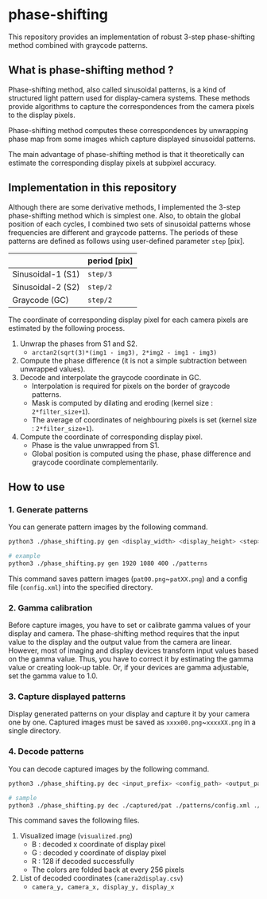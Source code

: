 # phase-shifting
This repository provides an implementation of robust 3-step phase-shifting method combined with graycode patterns.

## What is phase-shifting method ?

Phase-shifting method, also called sinusoidal patterns, is a kind of structured light pattern used for display-camera systems.
These methods provide algorithms to capture the correspondences from the camera pixels to the display pixels.

Phase-shifting method computes these correspondences by unwrapping phase map from some images which capture displayed sinusoidal patterns.

The main advantage of phase-shifting method is that it theoretically can estimate the corresponding display pixels at subpixel accuracy.

## Implementation in this repository

Although there are some derivative methods, I implemented the 3-step phase-shifting method which is simplest one.
Also, to obtain the global position of each cycles, I combined two sets of sinusoidal patterns whose frequencies are different and graycode patterns.
The periods of these patterns are defined as follows using user-defined parameter `step` \[pix\].

||period \[pix\]|
|----|----|
|Sinusoidal-1 (S1)|`step/3`|
|Sinusoidal-2 (S2)|`step/2`|
|Graycode (GC)|`step/2`|

The coordinate of corresponding display pixel for each camera pixels are estimated by the following process.

1. Unwrap the phases from S1 and S2.
    * `arctan2(sqrt(3)*(img1 - img3), 2*img2 - img1 - img3)`
2. Compute the phase difference (it is not a simple subtraction between unwrapped values).
3. Decode and interpolate the graycode coordinate in GC.
    * Interpolation is required for pixels on the border of graycode patterns.
    * Mask is computed by dilating and eroding (kernel size : `2*filter_size+1`).
    * The average of coordinates of neighbouring pixels is set (kernel size : `2*filter_size+1`).
4. Compute the coordinate of corresponding display pixel.
    * Phase is the value unwrapped from S1.
    * Global position is computed using the phase, phase difference and graycode coordinate complementarily.

## How to use

### 1. Generate patterns

You can generate pattern images by the following command.

```sh
python3 ./phase_shifting.py gen <display_width> <display_height> <step> <output_dir>

# example
python3 ./phase_shifting.py gen 1920 1080 400 ./patterns
```

This command saves pattern images (`pat00.png`~`patXX.png`) and a config file (`config.xml`) into the specified directory.

### 2. Gamma calibration

Before capture images, you have to set or calibrate gamma values of your display and camera.
The phase-shifting method requires that the input value to the display and the output value from the camera are linear.
However, most of imaging and display devices transform input values based on the gamma value.
Thus, you have to correct it by estimating the gamma value or creating look-up table.
Or, if your devices are gamma adjustable, set the gamma value to 1.0.

### 3. Capture displayed patterns

Display generated patterns on your display and capture it by your camera one by one.
Captured images must be saved as `xxxx00.png`~`xxxxXX.png` in a single directory.

### 4. Decode patterns

You can decode captured images by the following command.

```sh
python3 ./phase_shifting.py dec <input_prefix> <config_path> <output_path> [-black_thr BLACK_THR] [-white_thr WHITE_THR] [-filter_size FILTER_SIZE]

# sample
python3 ./phase_shifting.py dec ./captured/pat ./patterns/config.xml ./captured
```

This command saves the following files.

1. Visualized image (`visualized.png`)
    * B : decoded x coordinate of display pixel
    * G : decoded y coordinate of display pixel
    * R : 128 if decoded successfully
    * The colors are folded back at every 256 pixels
2. List of decoded coordinates (`camera2display.csv`)
    * `camera_y, camera_x, display_y, display_x`

